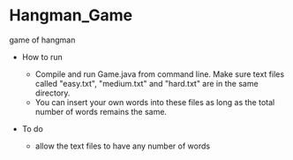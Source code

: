 # Hangman_Game
game of hangman

* How to run
	* Compile and run Game.java from command line. Make sure text files called "easy.txt", "medium.txt" and "hard.txt" are in the same directory.
	* You can insert your own words into these files as long as the total number of words remains the same.

* To do
  * allow the text files to have any number of words
	